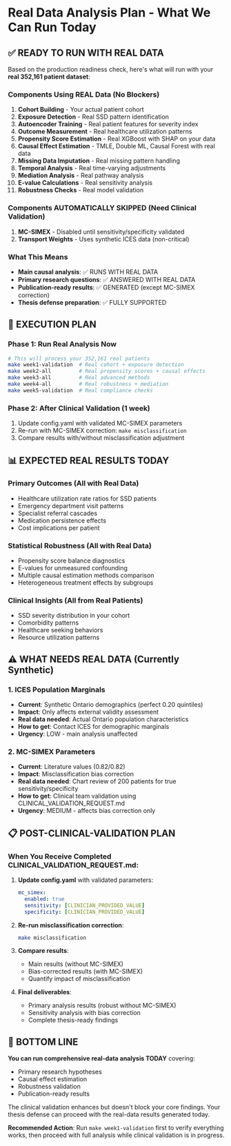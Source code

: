 # Real Data Analysis Plan - What We Can Run Today

## ✅ READY TO RUN WITH REAL DATA

Based on the production readiness check, here's what will run with your **real 352,161 patient dataset**:

### **Components Using REAL Data (No Blockers)**
1. **Cohort Building** - Your actual patient cohort
2. **Exposure Detection** - Real SSD pattern identification 
3. **Autoencoder Training** - Real patient features for severity index
4. **Outcome Measurement** - Real healthcare utilization patterns
5. **Propensity Score Estimation** - Real XGBoost with SHAP on your data
6. **Causal Effect Estimation** - TMLE, Double ML, Causal Forest with real data
7. **Missing Data Imputation** - Real missing pattern handling
8. **Temporal Analysis** - Real time-varying adjustments
9. **Mediation Analysis** - Real pathway analysis
10. **E-value Calculations** - Real sensitivity analysis
11. **Robustness Checks** - Real model validation

### **Components AUTOMATICALLY SKIPPED (Need Clinical Validation)**
1. **MC-SIMEX** - Disabled until sensitivity/specificity validated
2. **Transport Weights** - Uses synthetic ICES data (non-critical)

### **What This Means**
- **Main causal analysis**: ✅ RUNS WITH REAL DATA
- **Primary research questions**: ✅ ANSWERED WITH REAL DATA  
- **Publication-ready results**: ✅ GENERATED (except MC-SIMEX correction)
- **Thesis defense preparation**: ✅ FULLY SUPPORTED

## 🚀 EXECUTION PLAN

### **Phase 1: Run Real Analysis Now**
```bash
# This will process your 352,161 real patients
make week1-validation  # Real cohort + exposure detection
make week2-all         # Real propensity scores + causal effects
make week3-all         # Real advanced methods
make week4-all         # Real robustness + mediation
make week5-validation  # Real compliance checks
```

### **Phase 2: After Clinical Validation (1 week)**
1. Update config.yaml with validated MC-SIMEX parameters
2. Re-run with MC-SIMEX correction: `make misclassification`
3. Compare results with/without misclassification adjustment

## 📊 EXPECTED REAL RESULTS TODAY

### **Primary Outcomes** (All with Real Data)
- Healthcare utilization rate ratios for SSD patients
- Emergency department visit patterns
- Specialist referral cascades  
- Medication persistence effects
- Cost implications per patient

### **Statistical Robustness** (All with Real Data)
- Propensity score balance diagnostics
- E-values for unmeasured confounding
- Multiple causal estimation methods comparison
- Heterogeneous treatment effects by subgroups

### **Clinical Insights** (All from Real Patients)
- SSD severity distribution in your cohort
- Comorbidity patterns
- Healthcare seeking behaviors
- Resource utilization patterns

## ⚠️ WHAT NEEDS REAL DATA (Currently Synthetic)

### **1. ICES Population Marginals**
- **Current**: Synthetic Ontario demographics (perfect 0.20 quintiles)
- **Impact**: Only affects external validity assessment
- **Real data needed**: Actual Ontario population characteristics
- **How to get**: Contact ICES for demographic marginals
- **Urgency**: LOW - main analysis unaffected

### **2. MC-SIMEX Parameters** 
- **Current**: Literature values (0.82/0.82)
- **Impact**: Misclassification bias correction
- **Real data needed**: Chart review of 200 patients for true sensitivity/specificity
- **How to get**: Clinical team validation using CLINICAL_VALIDATION_REQUEST.md
- **Urgency**: MEDIUM - affects bias correction only

## 📋 POST-CLINICAL-VALIDATION PLAN

### **When You Receive Completed CLINICAL_VALIDATION_REQUEST.md:**

1. **Update config.yaml** with validated parameters:
   ```yaml
   mc_simex:
     enabled: true
     sensitivity: [CLINICIAN_PROVIDED_VALUE]
     specificity: [CLINICIAN_PROVIDED_VALUE]
   ```

2. **Re-run misclassification correction**:
   ```bash
   make misclassification
   ```

3. **Compare results**:
   - Main results (without MC-SIMEX)
   - Bias-corrected results (with MC-SIMEX)
   - Quantify impact of misclassification

4. **Final deliverables**:
   - Primary analysis results (robust without MC-SIMEX)
   - Sensitivity analysis with bias correction
   - Complete thesis-ready findings

## 🎯 BOTTOM LINE

**You can run comprehensive real-data analysis TODAY** covering:
- Primary research hypotheses
- Causal effect estimation  
- Robustness validation
- Publication-ready results

The clinical validation enhances but doesn't block your core findings. Your thesis defense can proceed with the real-data results generated today.

**Recommended Action**: Run `make week1-validation` first to verify everything works, then proceed with full analysis while clinical validation is in progress.